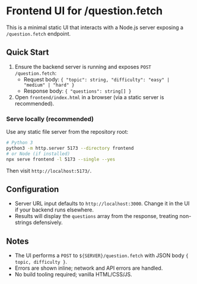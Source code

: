 # Frontend UI for /question.fetch

This is a minimal static UI that interacts with a Node.js server exposing a `/question.fetch` endpoint.

## Quick Start

1. Ensure the backend server is running and exposes `POST /question.fetch`:
   - Request body: `{ "topic": string, "difficulty": "easy" | "medium" | "hard" }`
   - Response body: `{ "questions": string[] }`
2. Open `frontend/index.html` in a browser (via a static server is recommended).

### Serve locally (recommended)

Use any static file server from the repository root:

```bash
# Python 3
python3 -m http.server 5173 --directory frontend
# or Node (if installed)
npx serve frontend -l 5173 --single --yes
```

Then visit `http://localhost:5173/`.

## Configuration

- Server URL input defaults to `http://localhost:3000`. Change it in the UI if your backend runs elsewhere.
- Results will display the `questions` array from the response, treating non-strings defensively.

## Notes

- The UI performs a `POST` to `${SERVER}/question.fetch` with JSON body `{ topic, difficulty }`.
- Errors are shown inline; network and API errors are handled.
- No build tooling required; vanilla HTML/CSS/JS.